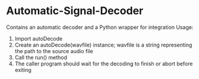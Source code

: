 # Automatic-Signal-Decoder
Contains an automatic decoder and a Python wrapper for integration
Usage:
  1. Import autoDecode
  2. Create an autoDecode(wavfile) instance; wavfile is a string representing the path to the source audio file
  3. Call the run() method
  4. The caller program should wait for the decoding to finish or abort before exiting
